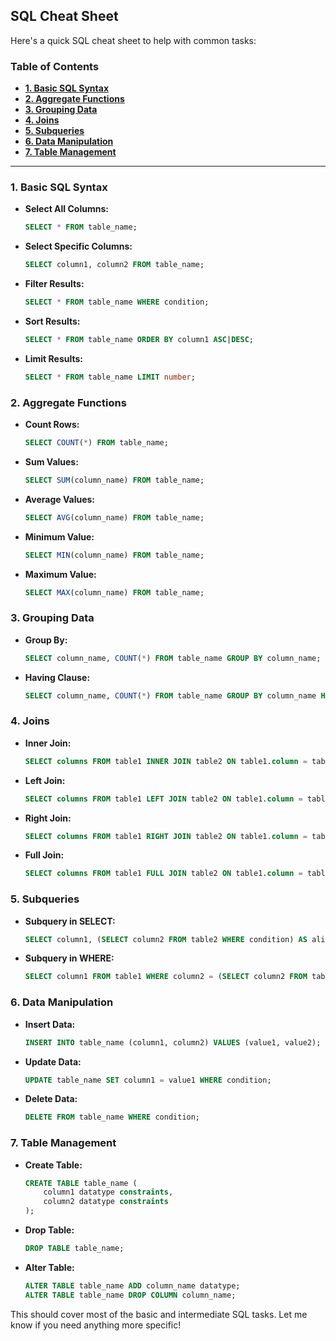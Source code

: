 ## SQL Cheat Sheet
Here's a quick SQL cheat sheet to help with common tasks:

### Table of Contents

- [**1. Basic SQL Syntax**](#1-basic-sql-syntax)
- [**2. Aggregate Functions**](#2-aggregate-functions)
- [**3. Grouping Data**](#3-grouping-data)
- [**4. Joins**](#4-joins)
- [**5. Subqueries**](#5-subqueries)
- [**6. Data Manipulation**](#6-data-manipulation)
- [**7. Table Management**](#7-table-management)

---

### **1. Basic SQL Syntax**

- **Select All Columns:**
  ```sql
  SELECT * FROM table_name;
  ```

- **Select Specific Columns:**
  ```sql
  SELECT column1, column2 FROM table_name;
  ```

- **Filter Results:**
  ```sql
  SELECT * FROM table_name WHERE condition;
  ```

- **Sort Results:**
  ```sql
  SELECT * FROM table_name ORDER BY column1 ASC|DESC;
  ```

- **Limit Results:**
  ```sql
  SELECT * FROM table_name LIMIT number;
  ```

### **2. Aggregate Functions**

- **Count Rows:**
  ```sql
  SELECT COUNT(*) FROM table_name;
  ```

- **Sum Values:**
  ```sql
  SELECT SUM(column_name) FROM table_name;
  ```

- **Average Values:**
  ```sql
  SELECT AVG(column_name) FROM table_name;
  ```

- **Minimum Value:**
  ```sql
  SELECT MIN(column_name) FROM table_name;
  ```

- **Maximum Value:**
  ```sql
  SELECT MAX(column_name) FROM table_name;
  ```

### **3. Grouping Data**

- **Group By:**
  ```sql
  SELECT column_name, COUNT(*) FROM table_name GROUP BY column_name;
  ```

- **Having Clause:**
  ```sql
  SELECT column_name, COUNT(*) FROM table_name GROUP BY column_name HAVING COUNT(*) > value;
  ```

### **4. Joins**

- **Inner Join:**
  ```sql
  SELECT columns FROM table1 INNER JOIN table2 ON table1.column = table2.column;
  ```

- **Left Join:**
  ```sql
  SELECT columns FROM table1 LEFT JOIN table2 ON table1.column = table2.column;
  ```

- **Right Join:**
  ```sql
  SELECT columns FROM table1 RIGHT JOIN table2 ON table1.column = table2.column;
  ```

- **Full Join:**
  ```sql
  SELECT columns FROM table1 FULL JOIN table2 ON table1.column = table2.column;
  ```

### **5. Subqueries**

- **Subquery in SELECT:**
  ```sql
  SELECT column1, (SELECT column2 FROM table2 WHERE condition) AS alias FROM table1;
  ```

- **Subquery in WHERE:**
  ```sql
  SELECT column1 FROM table1 WHERE column2 = (SELECT column2 FROM table2 WHERE condition);
  ```

### **6. Data Manipulation**

- **Insert Data:**
  ```sql
  INSERT INTO table_name (column1, column2) VALUES (value1, value2);
  ```

- **Update Data:**
  ```sql
  UPDATE table_name SET column1 = value1 WHERE condition;
  ```

- **Delete Data:**
  ```sql
  DELETE FROM table_name WHERE condition;
  ```

### **7. Table Management**

- **Create Table:**
  ```sql
  CREATE TABLE table_name (
      column1 datatype constraints,
      column2 datatype constraints
  );
  ```

- **Drop Table:**
  ```sql
  DROP TABLE table_name;
  ```

- **Alter Table:**
  ```sql
  ALTER TABLE table_name ADD column_name datatype;
  ALTER TABLE table_name DROP COLUMN column_name;
  ```

This should cover most of the basic and intermediate SQL tasks. Let me know if you need anything more specific!
